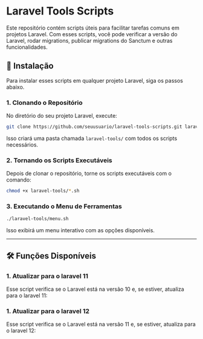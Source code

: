 # Laravel Tools Scripts

Este repositório contém scripts úteis para facilitar tarefas comuns em projetos Laravel. Com esses scripts, você pode verificar a versão do Laravel, rodar migrations, publicar migrations do Sanctum e outras funcionalidades.

## 🚀 Instalação

Para instalar esses scripts em qualquer projeto Laravel, siga os passos abaixo.

### 1. **Clonando o Repositório**

No diretório do seu projeto Laravel, execute:

```bash
git clone https://github.com/seuusuario/laravel-tools-scripts.git laravel-tools
```
Isso criará uma pasta chamada `laravel-tools/` com todos os scripts necessários.

### 2. **Tornando os Scripts Executáveis**

Depois de clonar o repositório, torne os scripts executáveis com o comando:
```bash
chmod +x laravel-tools/*.sh
```
### 3. **Executando o Menu de Ferramentas**
```bash
./laravel-tools/menu.sh
```


Isso exibirá um menu interativo com as opções disponíveis.

---

## 🛠️ **Funções Disponíveis**

### 1. **Atualizar para o laravel 11**
Esse script verifica se o Laravel está na versão 10 e, se estiver, atualiza para o laravel 11:
### 1. **Atualizar para o laravel 12**

Esse script verifica se o Laravel está na versão 11 e, se estiver, atualiza para o laravel 12:


